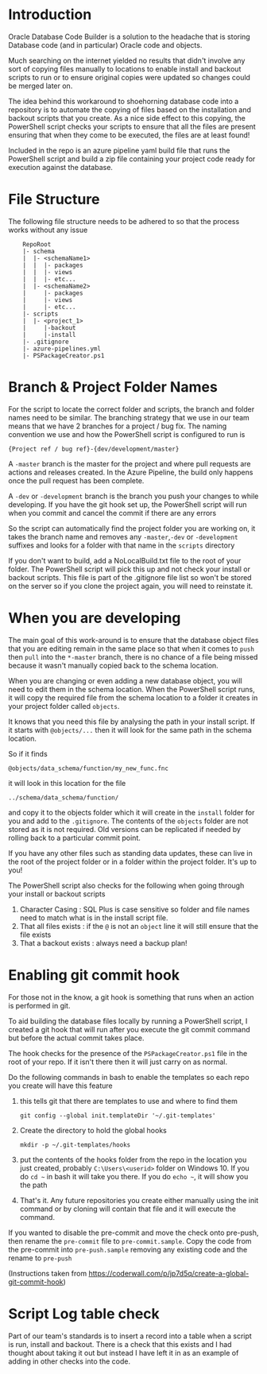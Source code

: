 # Introduction

Oracle Database Code Builder is a solution to the headache that is storing Database code (and in particular) Oracle code and objects.

Much searching on the internet yielded no results that didn't involve any sort of copying files manually to locations to enable install and backout scripts to run or to ensure original copies were updated so changes could be merged later on.

The idea behind this workaround to shoehorning database code into a repository is to automate the copying of files based on the installation and backout 
scripts that you create.  As a nice side effect to this copying, the PowerShell script checks your scripts to ensure that all the files are present ensuring that when they come to be executed, the files are at least found!

Included in the repo is an azure pipeline yaml build file that runs the PowerShell script and build a zip file containing your project code ready for execution against the database.  

# File Structure

The following file structure needs to be adhered to so that the process works without any issue

```
    RepoRoot
    |- schema
    |  |- <schemaName1>
    |  |  |- packages
    |  |  |- views
    |  |  |- etc...
    |  |- <schemaName2>
    |     |- packages
    |     |- views
    |     |- etc...
    |- scripts
    |  |- <project_1>
    |     |-backout
    |     |-install
    |- .gitignore
    |- azure-pipelines.yml
    |- PSPackageCreator.ps1
```

# Branch & Project Folder Names

For the script to locate the correct folder and scripts, the branch and folder names need to be similar.  The branching strategy that we use in our team means that we have 2 branches for a project / bug fix.  The naming convention we use and how the PowerShell script is configured to run is
```
{Project ref / bug ref}-{dev/development/master}
```
A `-master` branch is the master for the project and where pull requests are actions and releases created.  In the Azure Pipeline, the build only happens once the pull request has been complete.

A `-dev` or `-development` branch is the branch you push your changes to while developing.  If you have the git hook set up, the PowerShell script will run when you commit and cancel the commit if there are any errors

So the script can automatically find the project folder you are working on, it takes the branch name and removes any `-master`,`-dev` or `-development` suffixes and looks for a folder with that name in the `scripts` directory

If you don't want to build, add a NoLocalBuild.txt file to the root of your folder. The PowerShell script will pick this up and not check your install or backout scripts. This file is part of the .gitignore file list so won't be stored on the server so if you clone the project again, you will need to reinstate it.

# When you are developing

The main goal of this work-around is to ensure that the database object files that you are editing remain in the same place so that when it comes to `push` then `pull` into the `*-master` branch, there is no chance of a file being missed because it wasn't manually copied back to the schema location.

When you are changing or even adding a new database object, you will need to edit them in the schema location.  When the PowerShell script runs, it will copy the required file from the schema location to a folder it creates in your project folder called `objects`.

It knows that you need this file by analysing the path in your install script.  If it starts with `@objects/...` then it will look for the same path in the schema location.

So if it finds
```
@objects/data_schema/function/my_new_func.fnc
```
it will look in this location for the file
```
../schema/data_schema/function/
```
and copy it to the objects folder which it will create in the `install` folder for you and add to the `.gitignore`.  The contents of the `objects` folder are not stored as it is not required.  Old versions can be replicated if needed by rolling back to a particular commit point.

If you have any other files such as standing data updates, these can live in the root of the project folder or in a folder within the project folder.  It's up to you!

The PowerShell script also checks for the following when going through your install or backout scripts
1. Character Casing : SQL Plus is case sensitive so folder and file names need to match what is in the install script file.
2. That all files exists : if the `@` is not an `object` line it will still ensure that the file exists
3. That a backout exists : always need a backup plan!

 

# Enabling git commit hook

For those not in the know, a git hook is something that runs when an action is performed in git.  

To aid building the database files locally by running a PowerShell script, I created a git hook that will run after you execute the git commit command but before the actual commit takes place.

The hook checks for the presence of the `PSPackageCreator.ps1` file in the root of your repo.  If it isn't there then it will just carry on as normal.

Do the following commands in bash to enable the templates so each repo you create will have this feature  

1. this tells git that there are templates to use and where to find them

    ```git config --global init.templateDir '~/.git-templates'```
 

2. Create the directory to hold the global hooks

    ```mkdir -p ~/.git-templates/hooks```

  
3. put the contents of the hooks folder from the repo in the location you just created, probably `C:\Users\<userid>` folder on Windows 10. If you do `cd ~` in bash it will take you there.  If you do `echo ~`, it will show you the path
 

4. That's it. Any future repositories you create either manually using the init command or by cloning will contain that file and it will execute the command.

If you wanted to disable the pre-commit and move the check onto pre-push, then rename the `pre-commit` file to `pre-commit.sample`.  Copy the code from the pre-commit into `pre-push.sample` removing any existing code and the rename to `pre-push` 

(Instructions taken from https://coderwall.com/p/jp7d5q/create-a-global-git-commit-hook)

# Script Log table check
Part of our team's standards is to insert a record into a table when a script is run, install and backout.  There is a check that this exists and I had thought about taking it out but instead I have left it in as an example of adding in other checks into the code.


